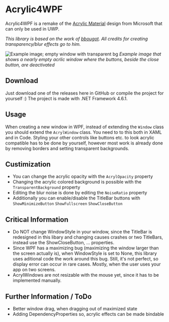 # Acrylic4WPF

Acrylic4WPF is a remake of the [Acrylic Material](https://docs.microsoft.com/en-us/windows/uwp/design/style/acrylic) design from Microsoft that can only be used in UWP.

*This library is based on the work of [bbougot](https://github.com/bbougot/AcrylicWPF). All credits for creating transparency/blur effects go to him.*


![Example image; empty window with transparent bg](https://i.imgur.com/GwuNif7.jpg)
*Example image that shows a nearly empty acrlic window where the buttons, beside the close button, are deactivated*


## Download

Just download one of the releases here in GitHub or compile the project for yourself :)
The project is made with .NET Framework 4.6.1.


## Usage

When creating a new window in WPF, instead of extending the ````Window```` class you should extend the ````AcrylWindow```` class. You need to to this both in XAML and in Code.
Styling your other controls like buttons etc. to look acrylic compatible has to be done by yourself, however most work is already done by removing borders and setting transparent backgrounds.


## Custimization

- You can change the acrylic opacity with the ````AcrylOpacity```` property
- Changing the acrylic colored background is possible with the ````TransparentBackground```` property
- Editing the blur noise is done by editing the ````NoiseRatio```` property
- Additionally you can enable/disable the TitleBar buttons with ````ShowMinimizeButton```` ````ShowFullscreen```` ````ShowCloseButton````


## Critical Information

- Do NOT change WindowStyle in your window, since the TitleBar is redesigned in this libary and changing causes crashes or two TitleBars, instead use the ShowCloseButton, ... properties.
- Since WPF has a maximizing bug (maximizing the window larger than the screen actually is), when WindowStyle is set to None, this library uses aditional code the work around this bug. Still, it's not perfect, so display error can occur in rare cases. Mostly, when the user uses your app on two screens.
- AcrylWindows are not resizable with the mouse yet, since it has to be implemented manually.


## Further Information / ToDo

- Better window drag, when dragging out of maximized state
- Adding DependencyProperties so, acrylic effects can be made bindable
